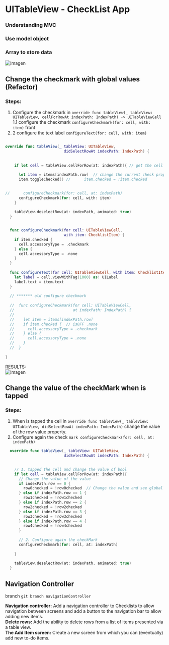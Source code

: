 # UITableView - CheckList App

### Understanding MVC
### Use model object
### Array to store data


![imagen](../master/assets/sketch1.gif)  

## Change the checkmark with global values  (Refactor)

### Steps: 

1. Configure the checkmark in `override func tableView(_ tableView: UITableView,
cellForRowAt indexPath: IndexPath) -> UITableViewCell` 
1.1  configure the checkmark `configureCheckmark(for: cell, with: item)` front  
1. 2 configure the text label `configureText(for: cell, with: item)`  
  

```swift

override func tableView(_ tableView: UITableView,
                          didSelectRowAt indexPath: IndexPath) {
    
    
    if let cell = tableView.cellForRow(at: indexPath){ // get the cell configure view
      
      let item = items[indexPath.row]  // change the current check property when is tapped
      item.toggleChecked() //      item.checked = !item.checked

      
//      configureCheckmark(for: cell, at: indexPath)
      configureCheckmark(for: cell, with: item)
    }
    
    tableView.deselectRow(at: indexPath, animated: true)
  }


  func configureCheckmark(for cell: UITableViewCell,
                          with item: ChecklistItem) {
    if item.checked {
      cell.accessoryType = .checkmark
    } else {
      cell.accessoryType = .none
    }
  }
  
  func configureText(for cell: UITableViewCell, with item: ChecklistItem) {
    let label = cell.viewWithTag(1000) as! UILabel
    label.text = item.text
  }
  
  // ******* old configure checkmark
  
  //  func configureCheckmark(for cell: UITableViewCell,
  //                          at indexPath: IndexPath) {
  //
  //    let item = items[indexPath.row]
  //    if item.checked {  // isOFF .none
  //      cell.accessoryType = .checkmark
  //    } else {
  //      cell.accessoryType = .none
  //    }
  //  }
  
}
```
RESULTS:    
![imagen](../feature-MVC/assets/image1.png)  

## Change the value of the checkMark  when is tapped

### Steps: 
1. When is tapped the cell in `override func tableView(_ tableView: UITableView,
didSelectRowAt indexPath: IndexPath)` change the value of the row value property.  
2. Configure again the check `mark configureCheckmark(for: cell, at: indexPath)`  


```swift
  override func tableView(_ tableView: UITableView,
                          didSelectRowAt indexPath: IndexPath) {
    

    // 1. tapped the cell and change the value of bool
    if let cell = tableView.cellForRow(at: indexPath){
      // Change the value of the value
      if indexPath.row == 0 {
        row0checked = !row0checked  // Change the value and see global
      } else if indexPath.row == 1 {
        row1checked = !row1checked
      } else if indexPath.row == 2 {
        row2checked = !row2checked
      } else if indexPath.row == 3 {
        row3checked = !row3checked
      } else if indexPath.row == 4 {
        row4checked = !row4checked
      }
      
      // 2. Configure again the checkMark
      configureCheckmark(for: cell, at: indexPath)
      
    }
    
    tableView.deselectRow(at: indexPath, animated: true)
  }
```
## Navigation Controller

branch `git branch navigationController`  

**Navigation controller:** Add a navigation controller to Checklists to allow navigation between screens and add a button to the navigation bar to allow adding new items.  
**Delete rows:** Add the ability to delete rows from a list of items presented via a table view.  
**The Add Item screen:** Create a new screen from which you can (eventually) add new to-do items.  
















